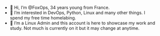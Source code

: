 - 👋 Hi, I’m @FoxOps, 34 years young from France. 
- 👀 I’m interested in DevOps, Python, Linux and many other things. I spend my free time homelabing.
- 🌱 I’m a Linux Admin and this account is here to showcase my work and study. Not much is currently on it but it may change at anytime.


<!---
FoxOps/FoxOps is a ✨ special ✨ repository because its `README.md` (this file) appears on your GitHub profile.
You can click the Preview link to take a look at your changes.
--->
